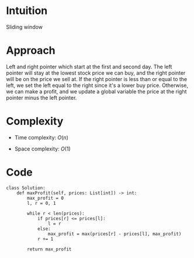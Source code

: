 # Intuition
Sliding window

# Approach
Left and right pointer which start at the first and second day. The left pointer will stay at the lowest stock price we can buy, and the right pointer will be on the price we sell at. If the right pointer is less than or equal to the left, we set the left equal to the right since it's a lower buy price. Otherwise, we can make a profit, and we update a global variable the price at the right pointer minus the left pointer.

# Complexity
- Time complexity: $O(n)$
<!-- Add your time complexity here, e.g. $$O(n)$$ -->

- Space complexity: $O(1)$
<!-- Add your space complexity here, e.g. $$O(n)$$ -->

# Code
```python3
class Solution:
    def maxProfit(self, prices: List[int]) -> int:
        max_profit = 0
        l, r = 0, 1

        while r < len(prices):
            if prices[r] <= prices[l]:
                l = r
            else:
                max_profit = max(prices[r] - prices[l], max_profit)
            r += 1
        
        return max_profit
```
